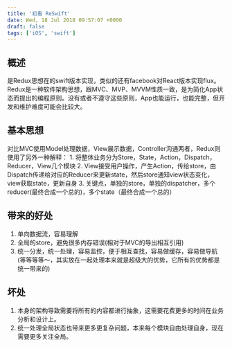 ```yaml
---
title: '初看 ReSwift'
date: Wed, 18 Jul 2018 09:57:07 +0000
draft: false
tags: ['iOS', 'swift']
---
```


概述
--

是Redux思想在的swift版本实现，类似的还有facebook对React版本实现flux。Redux是一种软件架构思想，跟MVC、MVP、MVVM性质一致，是为简化App状态而提出的编程原则。没有或者不遵守这些原则，App也能运行，也能完整，但开发和维护难度可能会比较大。

基本思想
----

对比MVC使用Model处理数据，View展示数据，Controller沟通两者，Redux则使用了另外一种解释： 1. 将整体业务分为Store，State，Action，Dispatch，Reducer，View几个模块 2. View接受用户操作，产生Action，传给store，由Dispatch传递给对应的Reducer来更新state，然后store通知view状态变化，view获取state，更新自身 3. 关键点，单独的store，单独的dispatcher，多个reducer(最终合成一个总的)，多个state（最终合成一个总的）

带来的好处
-----

1.  单向数据流，容易理解
2.  全局的store，避免很多内存错误(相对于MVC的导出相互引用)
3.  统一分发，统一处理，容易监控，便于相互查找，容易做缓存，容易做导航(等等等等～，其实放在一起处理本来就是超级大的优势，它所有的优势都是统一带来的)

坏处
--

1.  本身的架构导致需要将所有的内容都进行抽象，这需要花费更多的时间在业务分析和设计上。
2.  统一处理全局状态也带来更多更复杂问题，本来每个模块自由处理自身，现在需要更多关注全局。
